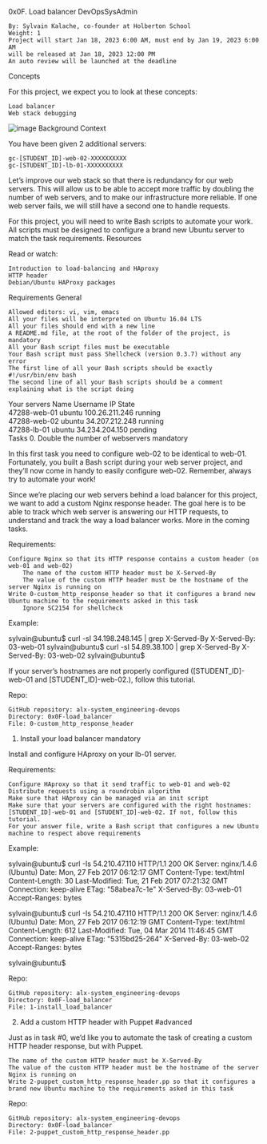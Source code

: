 0x0F. Load balancer
DevOpsSysAdmin

    By: Sylvain Kalache, co-founder at Holberton School
    Weight: 1
    Project will start Jan 18, 2023 6:00 AM, must end by Jan 19, 2023 6:00 AM
    will be released at Jan 18, 2023 12:00 PM
    An auto review will be launched at the deadline

Concepts

For this project, we expect you to look at these concepts:

    Load balancer
    Web stack debugging

![image](https://user-images.githubusercontent.com/20131567/213107279-9377c999-b8eb-44f4-9975-ccfd0207def6.png)
Background Context

You have been given 2 additional servers:

    gc-[STUDENT_ID]-web-02-XXXXXXXXXX
    gc-[STUDENT_ID]-lb-01-XXXXXXXXXX

Let’s improve our web stack so that there is redundancy for our web servers. This will allow us to be able to accept more traffic by doubling the number of web servers, and to make our infrastructure more reliable. If one web server fails, we will still have a second one to handle requests.

For this project, you will need to write Bash scripts to automate your work. All scripts must be designed to configure a brand new Ubuntu server to match the task requirements.
Resources

Read or watch:

    Introduction to load-balancing and HAproxy
    HTTP header
    Debian/Ubuntu HAProxy packages

Requirements
General

    Allowed editors: vi, vim, emacs
    All your files will be interpreted on Ubuntu 16.04 LTS
    All your files should end with a new line
    A README.md file, at the root of the folder of the project, is mandatory
    All your Bash script files must be executable
    Your Bash script must pass Shellcheck (version 0.3.7) without any error
    The first line of all your Bash scripts should be exactly #!/usr/bin/env bash
    The second line of all your Bash scripts should be a comment explaining what is the script doing
 Your servers
Name 	Username 	IP 	State 	
47288-web-01 	ubuntu 	100.26.211.246 	running 	
47288-web-02 	ubuntu 	34.207.212.248 	running 	
47288-lb-01 	ubuntu 	34.234.204.150 	pending 	
Tasks
0. Double the number of webservers
mandatory

In this first task you need to configure web-02 to be identical to web-01. Fortunately, you built a Bash script during your web server project, and they’ll now come in handy to easily configure web-02. Remember, always try to automate your work!

Since we’re placing our web servers behind a load balancer for this project, we want to add a custom Nginx response header. The goal here is to be able to track which web server is answering our HTTP requests, to understand and track the way a load balancer works. More in the coming tasks.

Requirements:

    Configure Nginx so that its HTTP response contains a custom header (on web-01 and web-02)
        The name of the custom HTTP header must be X-Served-By
        The value of the custom HTTP header must be the hostname of the server Nginx is running on
    Write 0-custom_http_response_header so that it configures a brand new Ubuntu machine to the requirements asked in this task
        Ignore SC2154 for shellcheck

Example:

sylvain@ubuntu$ curl -sI 34.198.248.145 | grep X-Served-By
X-Served-By: 03-web-01
sylvain@ubuntu$ curl -sI 54.89.38.100 | grep X-Served-By
X-Served-By: 03-web-02
sylvain@ubuntu$

If your server’s hostnames are not properly configured ([STUDENT_ID]-web-01 and [STUDENT_ID]-web-02.), follow this tutorial.

Repo:

    GitHub repository: alx-system_engineering-devops
    Directory: 0x0F-load_balancer
    File: 0-custom_http_response_header

1. Install your load balancer
mandatory

Install and configure HAproxy on your lb-01 server.

Requirements:

    Configure HAproxy so that it send traffic to web-01 and web-02
    Distribute requests using a roundrobin algorithm
    Make sure that HAproxy can be managed via an init script
    Make sure that your servers are configured with the right hostnames: [STUDENT_ID]-web-01 and [STUDENT_ID]-web-02. If not, follow this tutorial.
    For your answer file, write a Bash script that configures a new Ubuntu machine to respect above requirements

Example:

sylvain@ubuntu$ curl -Is 54.210.47.110
HTTP/1.1 200 OK
Server: nginx/1.4.6 (Ubuntu)
Date: Mon, 27 Feb 2017 06:12:17 GMT
Content-Type: text/html
Content-Length: 30
Last-Modified: Tue, 21 Feb 2017 07:21:32 GMT
Connection: keep-alive
ETag: "58abea7c-1e"
X-Served-By: 03-web-01
Accept-Ranges: bytes

sylvain@ubuntu$ curl -Is 54.210.47.110
HTTP/1.1 200 OK
Server: nginx/1.4.6 (Ubuntu)
Date: Mon, 27 Feb 2017 06:12:19 GMT
Content-Type: text/html
Content-Length: 612
Last-Modified: Tue, 04 Mar 2014 11:46:45 GMT
Connection: keep-alive
ETag: "5315bd25-264"
X-Served-By: 03-web-02
Accept-Ranges: bytes

sylvain@ubuntu$

Repo:

    GitHub repository: alx-system_engineering-devops
    Directory: 0x0F-load_balancer
    File: 1-install_load_balancer

2. Add a custom HTTP header with Puppet
#advanced

Just as in task #0, we’d like you to automate the task of creating a custom HTTP header response, but with Puppet.

    The name of the custom HTTP header must be X-Served-By
    The value of the custom HTTP header must be the hostname of the server Nginx is running on
    Write 2-puppet_custom_http_response_header.pp so that it configures a brand new Ubuntu machine to the requirements asked in this task

Repo:

    GitHub repository: alx-system_engineering-devops
    Directory: 0x0F-load_balancer
    File: 2-puppet_custom_http_response_header.pp


